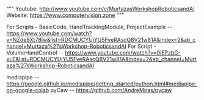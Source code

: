 """
Youtube: http://www.youtube.com/c/MurtazasWorkshopRoboticsandAI
Website: https://www.computervision.zone
"""


For Scripts - BasicCode, HandTrackingModule, ProjectExample -- 
https://www.youtube.com/watch?v=NZde8Xt78Iw&list=RDCMUCYUjYU5FveRAscQ8V21w81A&index=2&ab_channel=Murtaza%27sWorkshop-RoboticsandAI
For Script - VolumeHandControl -- https://www.youtube.com/watch?v=9iEPzbG-xLE&list=RDCMUCYUjYU5FveRAscQ8V21w81A&index=2&ab_channel=Murtaza%27sWorkshop-RoboticsandAI

mediapipe -- https://google.github.io/mediapipe/getting_started/python.html#mediapipe-on-google-colab
pyCaw -- https://github.com/AndreMiras/pycaw

